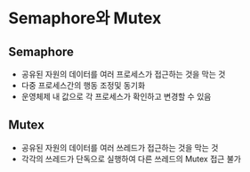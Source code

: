 # Semaphore와 Mutex

## Semaphore

- 공유된 자원의 데이터를 여러 프로세스가 접근하는 것을 막는 것
- 다중 프로세스간의 행동 조정및 동기화
- 운영체제 내 값으로 각 프로세스가 확인하고 변경할 수 있음

## Mutex

- 공유된 자원의 데이터를 여러 쓰레드가 접근하는 것을 막는 것
- 각각의 쓰레드가 단독으로 실행하여 다른 쓰레드의 Mutex 접근 불가
